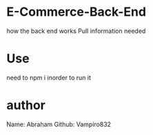 # E-Commerce-Back-End
how the back end works 
Pull information needed

# Use
need to npm i inorder to run it 

# author 
Name: Abraham 
Github: Vampiro832
